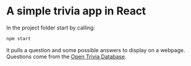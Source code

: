 # A simple trivia app in React

In the project folder start by calling:

```ps
npm start
```

It pulls a question and some possible answers to display on a webpage. Questions come from the [Open Trivia Database](https://opentdb.com/).